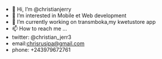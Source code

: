 - 👋 Hi, I’m @christianjerry
- 👀 I’m interested in  Mobile et Web development
- 🌱 I’m currently working on transmboka,my kwetustore app
- 📫 How to reach me ...
- twitter: @christian_jerr3
- email:chrisrusipa@gmail.com
- phone: +243979672761

<!---
christianjerry/christianjerry is a ✨ special ✨ repository because its `README.md` (this file) appears on your GitHub profile.
You can click the Preview link to take a look at your changes.
--->
